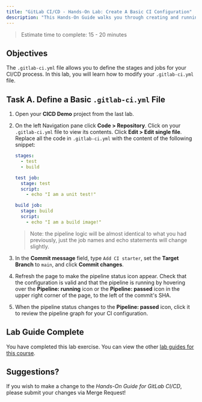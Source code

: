 ```yaml
---
title: "GitLab CI/CD - Hands-On Lab: Create A Basic CI Configuration"
description: "This Hands-On Guide walks you through creating and running a .gitlab-ci.yml file."
---
```


> Estimate time to complete: 15 - 20 minutes


## Objectives

The `.gitlab-ci.yml` file allows you to define the stages and jobs for your CI/CD process. In this lab, you will learn how to modify your `.gitlab-ci.yml` file.

## Task A. Define a Basic `.gitlab-ci.yml` File

1. Open your **CICD Demo** project from the last lab.

1. On the left Navigation pane click **Code > Repository**. Click on your `.gitlab-ci.yml` file to view its contents. Click **Edit > Edit single file**. Replace all the code in `.gitlab-ci.yml` with the content of the following snippet: 

    ```yml
    stages:
      - test
      - build

    test job:
      stage: test
      script:
        - echo "I am a unit test!"

    build job:
      stage: build
      script:
        - echo "I am a build image!"
    ```

    > Note: the pipeline logic will be almost identical to what you had previously, just the job names and echo statements will change slightly.

1. In the **Commit message** field, type `Add CI starter`, set the **Target Branch** to `main`, and click **Commit changes**.

1. Refresh the page to make the pipeline status icon appear. Check that the configuration is valid and that the pipeline is running by hovering over the **Pipeline: running** icon or the **Pipeline: passed** icon in the upper right corner of the page, to the left of the commit's SHA.

1. When the pipeline status changes to the **Pipeline: passed** icon, click it to review the pipeline graph for your CI configuration.

## Lab Guide Complete

You have completed this lab exercise. You can view the other [lab guides for this course](/handbook/customer-success/professional-services-engineering/education-services/gitlabcicdhandson).

## Suggestions?

If you wish to make a change to the *Hands-On Guide for GitLab CI/CD*, please submit your changes via Merge Request!
